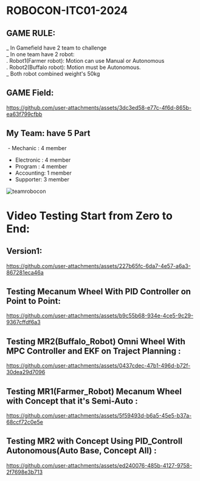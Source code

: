 # ROBOCON-ITC01-2024
## GAME RULE:
_ In Gamefield have 2 team to challenge<br>
_ In one team have 2 robot:<br>
 . Robot1(Farmer robot): Motion can use Manual or Autonomous<br>
 . Robot2(Buffalo robot): Motion must be Autonomous.<br>
_ Both​ robot combined weight's 50kg

## GAME Field:

https://github.com/user-attachments/assets/3dc3ed58-e77c-4f6d-865b-ea63f799cfbb

## My Team: have 5 Part <br>
​   - Mechanic : 4 member
   - Electronic : 4 member
   - Program : 4 member
   - Accounting: 1 member
   - Supporter: 3 member

![teamrobocon](https://github.com/user-attachments/assets/5d0f267c-2f1e-41d7-80c9-47943a025e90)

# Video Testing Start from Zero to End:
## Version1:

https://github.com/user-attachments/assets/227b65fc-6da7-4e57-a6a3-867281eca46a

## Testing Mecanum Wheel With PID Controller on Point to Point:

https://github.com/user-attachments/assets/b9c55b68-934e-4ce5-9c29-9367cffdf6a3

## Testing MR2(Buffalo_Robot) Omni Wheel With MPC Controller and EKF on Traject Planning :

https://github.com/user-attachments/assets/0437cdec-47b1-496d-b72f-30dea29d7096

## Testing MR1(Farmer_Robot) Mecanum Wheel with Concept that it's Semi-Auto :

https://github.com/user-attachments/assets/5f59493d-b6a5-45e5-b37a-68ccf72c0e5e

## Testing MR2 with Concept Using PID_Controll Autonomous(Auto Base, Concept All) :

https://github.com/user-attachments/assets/ed240076-485b-4127-9758-2f7698e3b713

